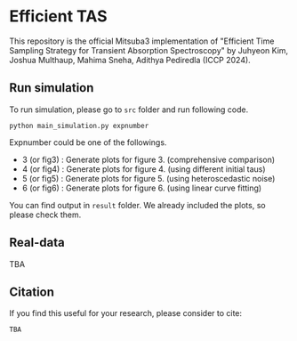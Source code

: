 # Efficient TAS

This repository is the official Mitsuba3 implementation of "Efficient Time Sampling Strategy for Transient Absorption Spectroscopy" by Juhyeon Kim, Joshua Multhaup, Mahima Sneha, Adithya Pediredla (ICCP 2024).


## Run simulation
To run simulation, please go to `src` folder and run following code.
```
python main_simulation.py expnumber
```

Expnumber could be one of the followings.

- 3 (or fig3) : Generate plots for figure 3. (comprehensive comparison) 
- 4 (or fig4) : Generate plots for figure 4. (using different initial taus)
- 5 (or fig5) : Generate plots for figure 5. (using heteroscedastic noise)
- 6 (or fig6) : Generate plots for figure 6. (using linear curve fitting)
 

You can find output in `result` folder.
We already included the plots, so please check them.

 ## Real-data
TBA

## Citation
If you find this useful for your research, please consider to cite:
```
TBA
```